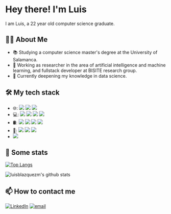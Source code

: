 # Hey there! I'm Luis

I am Luis, a 22 year old computer science graduate.

## 🙋‍♂️ About Me
- 📚 Studying a computer science master's degree at the University of Salamanca.
- 💼 Working as researcher in the area of artificial intelligence and machine learning, and fullstack developer at BISITE research group.
- 🌱 Currently deepening my knowledge in data science.

## 🛠 My tech stack
- 🌐: <img src="https://img.shields.io/badge/react%20-%2320232a.svg?&style=for-the-badge&logo=react&logoColor=%2361DAFB" /> <img src="https://img.shields.io/badge/node.js%20-%2343853D.svg?&style=for-the-badge&logo=node.js&logoColor=white" /> <img src="https://img.shields.io/badge/typescript%20-%23007ACC.svg?&style=for-the-badge&logo=typescript&logoColor=white" /> 
- 💻: <img src="https://img.shields.io/badge/python%20-%2314354C.svg?&style=for-the-badge&logo=python&logoColor=white" /> <img src="https://img.shields.io/badge/Celery-%2337814A.svg?&style=for-the-badge&logo=Celery&logoColor=white"/> <img src="https://img.shields.io/badge/flask%20-%23000.svg?&style=for-the-badge&logo=flask&logoColor=white" /> <img src="https://img.shields.io/badge/java-%23ED8B00.svg?&style=for-the-badge&logo=java&logoColor=white" />
- 🛢: <img src="https://img.shields.io/badge/MongoDB-%234ea94b.svg?&style=for-the-badge&logo=mongodb&logoColor=white" /> <img src="https://img.shields.io/badge/postgres-%23316192.svg?&style=for-the-badge&logo=postgresql&logoColor=white" /> <img src="https://img.shields.io/badge/mysql-%2300f.svg?&style=for-the-badge&logo=mysql&logoColor=white" /> <img src="https://img.shields.io/badge/redis-%23DC382D.svg?&style=for-the-badge&logo=Redis&logoColor=white">
- 🔧: <img src="https://img.shields.io/badge/Git-%23F05032.svg?&style=for-the-badge&logo=Git&logoColor=white" /> <img src="https://img.shields.io/badge/Amazon%20AWS-%23232F3E.svg?&style=for-the-badge&logo=Amazon%20AWS&logoColor=white"> <img src="https://img.shields.io/badge/NGINX-%23269539.svg?&style=for-the-badge&logo=NGINX&logoColor=white" />
- <img src="https://img.shields.io/badge/BadgeText-HexColor?logo=scikit-learn&logoColor=orange&style=for-the-badge" />

## 🚀 Some stats
  [![Top Langs](https://github-readme-stats.vercel.app/api/top-langs/?username=luisblazquezm&layout=compact&hide=Ada,Makefile,HTML,CSS&langs_count=20)](https://github.com/anuraghazra/github-readme-stats)

  ![luisblazquezm's github stats](https://github-readme-stats.vercel.app/api?username=luisblazquezm&count_private=true&include_all_commits=true&show_icons=true)

## 📫 How to contact me

<p>
<a href="https://www.linkedin.com/in/luis-blazquez-mi%C3%B1ambres-167947192/"><img alt="LinkedIn" src="https://img.shields.io/badge/linkedin-%230077B5.svg?&style=for-the-badge&logo=linkedin&logoColor=white"></a>
<a href="mailto:luisblazquezm@usal.es"><img alt="email" src="https://img.shields.io/badge/gmail-%23D14836.svg?&style=for-the-badge&logo=gmail&logoColor=white"></a>
</p>
